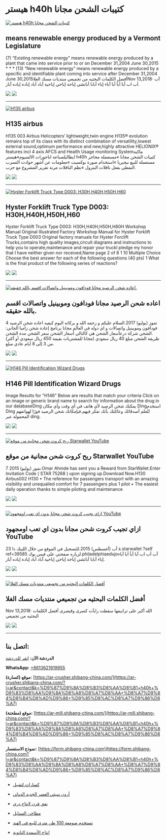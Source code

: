 # هيستر h40h كتيبات الشحن مجانا

<a href="https://swt.shibang-china.com/?l=ar&img&k=%D9%87%D9%8A%D8%B3%D8%AA%D8%B1+h40h+%D9%83%D8%AA%D9%8A%D8%A8%D8%A7%D8%AA+%D8%A7%D9%84%D8%B4%D8%AD%D9%86+%D9%85%D8%AC%D8%A7%D9%86%D8%A7" target="_blank">![هيستر h40h كتيبات الشحن مجانا](http://static.shibang-china.com/all-800x300/274.jpg)</a>

## means renewable energy produced by a Vermont Legislature
(7) “Existing renewable energy” means renewable energy produced by a plant that came into service prior to or on December 31,2004 June 30,2015 * * * (13) “New renewable energy” means renewable energy produced by a specific and identifiable plant coming into service after December 31,2004 June 30,2015أفضل الكلمات البحثيه من تجميعي منتديات مسك الغلاNov 13,2018&#0183;&#32;آب أب اب آبا أبأ أبا آباء إباء أبابا أباتشي إباحة إباحي إباحية آباد أباد إبادة إباده آبار.


<a href="https://whatsapp.shibangsoft.com/WhatsApp.php" target="_blank" title="WhatsApp">![](http://static.shibang-china.com/icon/whatsapp.png)</a> <a href="https://swt.shibang-china.com/?l=ar&icon&k=%D9%87%D9%8A%D8%B3%D8%AA%D8%B1+h40h+%D9%83%D8%AA%D9%8A%D8%A8%D8%A7%D8%AA+%D8%A7%D9%84%D8%B4%D8%AD%D9%86+%D9%85%D8%AC%D8%A7%D9%86%D8%A7" target="_blank">![](http://static.shibang-china.com/icon/chat-ar.png)</a>

---

<a href="https://swt.shibang-china.com/?l=ar&img&k=%D9%87%D9%8A%D8%B3%D8%AA%D8%B1+h40h+%D9%83%D8%AA%D9%8A%D8%A8%D8%A7%D8%AA+%D8%A7%D9%84%D8%B4%D8%AD%D9%86+%D9%85%D8%AC%D8%A7%D9%86%D8%A7" target="_blank">![H135 airbus](http://static.shibang-china.com/all-800x300/1228.jpg)</a>

## H135 airbus
H135 003 Airbus Helicopters’ lightweight,twin engine H135® evolution remains top of its class with its distinct combination of versatility,lowest external sound,optimum performance and new,highly attractive HELIONIX® features incl 4 axis AFCS and Health Usage monitoring Systemماكنة ايطاليلصناعة اباجورات الالمنيوم»هيستر h40h كتيبات الشحن مجانا »مستعملة محاجر مستعملة للبيع نيجيريا »استخدام صورة بوكسيت »معلومات عن أشهر حوادث التسرب النفطي بفعل ناقلات البترول »نظم الناقلات مرنة تقرير المشروع مع حزب.


<a href="https://whatsapp.shibangsoft.com/WhatsApp.php" target="_blank" title="WhatsApp">![](http://static.shibang-china.com/icon/whatsapp.png)</a> <a href="https://swt.shibang-china.com/?l=ar&icon&k=%D9%87%D9%8A%D8%B3%D8%AA%D8%B1+h40h+%D9%83%D8%AA%D9%8A%D8%A8%D8%A7%D8%AA+%D8%A7%D9%84%D8%B4%D8%AD%D9%86+%D9%85%D8%AC%D8%A7%D9%86%D8%A7" target="_blank">![](http://static.shibang-china.com/icon/chat-ar.png)</a>

---

<a href="https://swt.shibang-china.com/?l=ar&img&k=%D9%87%D9%8A%D8%B3%D8%AA%D8%B1+h40h+%D9%83%D8%AA%D9%8A%D8%A8%D8%A7%D8%AA+%D8%A7%D9%84%D8%B4%D8%AD%D9%86+%D9%85%D8%AC%D8%A7%D9%86%D8%A7" target="_blank">![Hyster Forklift Truck Type D003: H30H,H40H,H50H,H60](http://static.shibang-china.com/all-800x300/1483.jpg)</a>

## Hyster Forklift Truck Type D003: H30H,H40H,H50H,H60
Hyster Forklift Truck Type D003: H30H,H40H,H50H,H60H Workshop Manual Original Illustrated Factory Workshop Manual for Hyster Forklift Truck Type D003 Original factory manuals for Hyster Forclift Trucks,contains high quality images,circuit diagrams and instructions to help you to operate,maintenance and repair your truckI pledge my honor that I have neither given nor received,Name  page 2 of 8 1 10 Multiple Choice Choose the best answer for each of the following questions (40 pts) 1 What is the final product of the following series of reactions?


<a href="https://whatsapp.shibangsoft.com/WhatsApp.php" target="_blank" title="WhatsApp">![](http://static.shibang-china.com/icon/whatsapp.png)</a> <a href="https://swt.shibang-china.com/?l=ar&icon&k=%D9%87%D9%8A%D8%B3%D8%AA%D8%B1+h40h+%D9%83%D8%AA%D9%8A%D8%A8%D8%A7%D8%AA+%D8%A7%D9%84%D8%B4%D8%AD%D9%86+%D9%85%D8%AC%D8%A7%D9%86%D8%A7" target="_blank">![](http://static.shibang-china.com/icon/chat-ar.png)</a>

---

<a href="https://swt.shibang-china.com/?l=ar&img&k=%D9%87%D9%8A%D8%B3%D8%AA%D8%B1+h40h+%D9%83%D8%AA%D9%8A%D8%A8%D8%A7%D8%AA+%D8%A7%D9%84%D8%B4%D8%AD%D9%86+%D9%85%D8%AC%D8%A7%D9%86%D8%A7" target="_blank">![اعاده شحن الرصيد مجانا فودافون وموبينيل واتصالات اقسم بالله حقيقه.](http://static.shibang-china.com/all-800x300/1394.jpg)</a>

## اعاده شحن الرصيد مجانا فودافون وموبينيل واتصالات اقسم بالله حقيقه.
4 تموز (يوليو) 2017.السلام عليكم و رحمه الله و بركاته اليوم كيفيه اعاده شحن الرصيد فودافون وموبينيل واتصالات و اي دوله في العالم مجانا برنامج إعادة شحن زامبا الجاني: .الشحن شركة درعأسعار الشحن هي كالتالي أسعار الشحن سعر الشحن مدة الشحن طريقة الشحن مبلغ 40 ريال سعودي (مجانا للمشتريات بقيمة 450 ريال سعودي أو أكثر) من 3 إلى 8 أيام عادي مبلغ.


<a href="https://whatsapp.shibangsoft.com/WhatsApp.php" target="_blank" title="WhatsApp">![](http://static.shibang-china.com/icon/whatsapp.png)</a> <a href="https://swt.shibang-china.com/?l=ar&icon&k=%D9%87%D9%8A%D8%B3%D8%AA%D8%B1+h40h+%D9%83%D8%AA%D9%8A%D8%A8%D8%A7%D8%AA+%D8%A7%D9%84%D8%B4%D8%AD%D9%86+%D9%85%D8%AC%D8%A7%D9%86%D8%A7" target="_blank">![](http://static.shibang-china.com/icon/chat-ar.png)</a>

---

<a href="https://swt.shibang-china.com/?l=ar&img&k=%D9%87%D9%8A%D8%B3%D8%AA%D8%B1+h40h+%D9%83%D8%AA%D9%8A%D8%A8%D8%A7%D8%AA+%D8%A7%D9%84%D8%B4%D8%AD%D9%86+%D9%85%D8%AC%D8%A7%D9%86%D8%A7" target="_blank">![H146 Pill Identification Wizard Drugs](http://static.shibang-china.com/all-800x300/368.jpg)</a>

## H146 Pill Identification Wizard Drugs
Image Results for "H146" Below are results that match your criteria Click on an image or generic brand name to search for information about the drug in our databaseDing يمكنك شحن الرصيد لأي هاتف في أي وقت وأي مكان Dingاستخدم Ding لتُعلم أصدقائك وعائلتك بأنك تفكر فيهم.فبإمكانك شحن الرصيد فورًا لهواتفهم المحمولة عبر ding.


<a href="https://whatsapp.shibangsoft.com/WhatsApp.php" target="_blank" title="WhatsApp">![](http://static.shibang-china.com/icon/whatsapp.png)</a> <a href="https://swt.shibang-china.com/?l=ar&icon&k=%D9%87%D9%8A%D8%B3%D8%AA%D8%B1+h40h+%D9%83%D8%AA%D9%8A%D8%A8%D8%A7%D8%AA+%D8%A7%D9%84%D8%B4%D8%AD%D9%86+%D9%85%D8%AC%D8%A7%D9%86%D8%A7" target="_blank">![](http://static.shibang-china.com/icon/chat-ar.png)</a>

---

<a href="https://swt.shibang-china.com/?l=ar&img&k=%D9%87%D9%8A%D8%B3%D8%AA%D8%B1+h40h+%D9%83%D8%AA%D9%8A%D8%A8%D8%A7%D8%AA+%D8%A7%D9%84%D8%B4%D8%AD%D9%86+%D9%85%D8%AC%D8%A7%D9%86%D8%A7" target="_blank">![ربح كروت شحن مجانية من موقع Starwallet YouTube](http://static.shibang-china.com/all-800x300/1129.jpg)</a>

## ربح كروت شحن مجانية من موقع Starwallet YouTube
7 تموز (يوليو) 2015.Omar Ahmde has sent you a Reward from StarWallet.Enter Invitation Code ( STAR 75268 ) upon signing up.Download Now.H130 Airbus002 H130 • The reference for passengers transport with an amazing visibility and unequalled comfort for 7 passengers plus 1 pilot • The easiest daily operation thanks to simple piloting and maintenance


<a href="https://whatsapp.shibangsoft.com/WhatsApp.php" target="_blank" title="WhatsApp">![](http://static.shibang-china.com/icon/whatsapp.png)</a> <a href="https://swt.shibang-china.com/?l=ar&icon&k=%D9%87%D9%8A%D8%B3%D8%AA%D8%B1+h40h+%D9%83%D8%AA%D9%8A%D8%A8%D8%A7%D8%AA+%D8%A7%D9%84%D8%B4%D8%AD%D9%86+%D9%85%D8%AC%D8%A7%D9%86%D8%A7" target="_blank">![](http://static.shibang-china.com/icon/chat-ar.png)</a>

---

<a href="https://swt.shibang-china.com/?l=ar&img&k=%D9%87%D9%8A%D8%B3%D8%AA%D8%B1+h40h+%D9%83%D8%AA%D9%8A%D8%A8%D8%A7%D8%AA+%D8%A7%D9%84%D8%B4%D8%AD%D9%86+%D9%85%D8%AC%D8%A7%D9%86%D8%A7" target="_blank">![ازاي تجيب كروت شحن مجانا بدون اي تعب اومجهود YouTube](http://static.shibang-china.com/all-800x300/638.jpg)</a>

## ازاي تجيب كروت شحن مجانا بدون اي تعب اومجهود YouTube
23 آب (أغسطس) 2015.للتسجيل في الموقع من خلال اللينك دا s.starwallet ?self ref=39585 لزياره صفحتي علي فيس بوك.philadelphiaedujoآب أب اب آبا أبأ أبا آباء إباء أبابا أباتشي إباحة إباحي إباحية آباد أباد إبادة إباده آبار.


<a href="https://whatsapp.shibangsoft.com/WhatsApp.php" target="_blank" title="WhatsApp">![](http://static.shibang-china.com/icon/whatsapp.png)</a> <a href="https://swt.shibang-china.com/?l=ar&icon&k=%D9%87%D9%8A%D8%B3%D8%AA%D8%B1+h40h+%D9%83%D8%AA%D9%8A%D8%A8%D8%A7%D8%AA+%D8%A7%D9%84%D8%B4%D8%AD%D9%86+%D9%85%D8%AC%D8%A7%D9%86%D8%A7" target="_blank">![](http://static.shibang-china.com/icon/chat-ar.png)</a>

---

<a href="https://swt.shibang-china.com/?l=ar&img&k=%D9%87%D9%8A%D8%B3%D8%AA%D8%B1+h40h+%D9%83%D8%AA%D9%8A%D8%A8%D8%A7%D8%AA+%D8%A7%D9%84%D8%B4%D8%AD%D9%86+%D9%85%D8%AC%D8%A7%D9%86%D8%A7" target="_blank">![أفضل الكلمات البحثيه من تجميعي منتديات مسك الغلا](http://static.shibang-china.com/all-800x300/1260.jpg)</a>

## أفضل الكلمات البحثيه من تجميعي منتديات مسك الغلا
Nov 13,2018&#0183;&#32;الله أكبر على ترانيمها سقطت رايآت كسرى وقيصرى أفضل الكلمات البحثيه من تجميعي

<a href="https://whatsapp.shibangsoft.com/WhatsApp.php" target="_blank" title="WhatsApp">![](http://static.shibang-china.com/icon/whatsapp.png)</a> <a href="https://swt.shibang-china.com/?l=ar&icon&k=%D9%87%D9%8A%D8%B3%D8%AA%D8%B1+h40h+%D9%83%D8%AA%D9%8A%D8%A8%D8%A7%D8%AA+%D8%A7%D9%84%D8%B4%D8%AD%D9%86+%D9%85%D8%AC%D8%A7%D9%86%D8%A7" target="_blank">![](http://static.shibang-china.com/icon/chat-ar.png)</a>

---
## اتصل بنا:

**الدردشة الآن:** [انقر للدردشة](https://swt.shibang-china.com?l=ar&contact&k=%D9%87%D9%8A%D8%B3%D8%AA%D8%B1+h40h+%D9%83%D8%AA%D9%8A%D8%A8%D8%A7%D8%AA+%D8%A7%D9%84%D8%B4%D8%AD%D9%86+%D9%85%D8%AC%D8%A7%D9%86%D8%A7)

**WhatsApp:**  [+8613621919955](https://whatsapp.shibangsoft.com/WhatsApp.php)

**موقع (كسارة):** [https://ar-crusher.shibang-china.com/](https://ar-crusher.shibang-china.com/?l=ar&contact&k=%D9%87%D9%8A%D8%B3%D8%AA%D8%B1+h40h+%D9%83%D8%AA%D9%8A%D8%A8%D8%A7%D8%AA+%D8%A7%D9%84%D8%B4%D8%AD%D9%86+%D9%85%D8%AC%D8%A7%D9%86%D8%A7)

**موقع (مطحنة):** [https://ar-mill.shibang-china.com/](https://ar-mill.shibang-china.com/?l=ar&contact&k=%D9%87%D9%8A%D8%B3%D8%AA%D8%B1+h40h+%D9%83%D8%AA%D9%8A%D8%A8%D8%A7%D8%AA+%D8%A7%D9%84%D8%B4%D8%AD%D9%86+%D9%85%D8%AC%D8%A7%D9%86%D8%A7)

**نموذج الاستفسار:** [https://form.shibang-china.com](https://form.shibang-china.com?l=ar&contact&k=%D9%87%D9%8A%D8%B3%D8%AA%D8%B1+h40h+%D9%83%D8%AA%D9%8A%D8%A8%D8%A7%D8%AA+%D8%A7%D9%84%D8%B4%D8%AD%D9%86+%D9%85%D8%AC%D8%A7%D9%86%D8%A7)

* [كسارات لتقبيل](../15/%D9%83%D8%B3%D8%A7%D8%B1%D8%A7%D8%AA%20%D9%84%D8%AA%D9%82%D8%A8%D9%8A%D9%84.md)

* [أرون سيثي العصر الجديد الدولي](../14/%D8%A3%D8%B1%D9%88%D9%86%20%D8%B3%D9%8A%D8%AB%D9%8A%20%D8%A7%D9%84%D8%B9%D8%B5%D8%B1%20%D8%A7%D9%84%D8%AC%D8%AF%D9%8A%D8%AF%20%D8%A7%D9%84%D8%AF%D9%88%D9%84%D9%8A.md)

* [نفق فرن لإنتاج دري](../13/%D9%86%D9%81%D9%82%20%D9%81%D8%B1%D9%86%20%D9%84%D8%A5%D9%86%D8%AA%D8%A7%D8%AC%20%D8%AF%D8%B1%D9%8A.md)

* [مطاحن السنابل](../12/%D9%85%D8%B7%D8%A7%D8%AD%D9%86%20%D8%A7%D9%84%D8%B3%D9%86%D8%A7%D8%A8%D9%84.md)

* [تستخدم صومعة 100 طن متري للبيع في الهند](../13/%D8%AA%D8%B3%D8%AA%D8%AE%D8%AF%D9%85%20%D8%B5%D9%88%D9%85%D8%B9%D8%A9%20100%20%D8%B7%D9%86%20%D9%85%D8%AA%D8%B1%D9%8A%20%D9%84%D9%84%D8%A8%D9%8A%D8%B9%20%D9%81%D9%8A%20%D8%A7%D9%84%D9%87%D9%86%D8%AF.md)

* [إنتاج الأسمدة النانوية](../13/%D8%A5%D9%86%D8%AA%D8%A7%D8%AC%20%D8%A7%D9%84%D8%A3%D8%B3%D9%85%D8%AF%D8%A9%20%D8%A7%D9%84%D9%86%D8%A7%D9%86%D9%88%D9%8A%D8%A9.md)